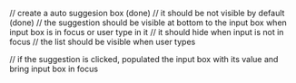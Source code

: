 // create a auto suggesion box (done)
// it should be not visible by default (done)
// the suggestion should be visible at bottom to the input box when input box is in focus or user type in it
// it should hide when input is not in focus
// the list should be visible when user types


// if the suggestion is clicked, populated the input box with its value and bring input box in focus